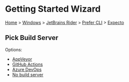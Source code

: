 # Getting Started Wizard

[Home](/docs/wiz/readme.md) > [Windows](Windows.md) > [JetBrains Rider](Windows_Rider.md) > [Prefer CLI](Windows_Rider_Cli.md) > [Expecto](Windows_Rider_Cli_Expecto.md)

## Pick Build Server

Options:
 * [AppVeyor](Windows_Rider_Cli_Expecto_AppVeyor.md)
 * [GitHub Actions](Windows_Rider_Cli_Expecto_GitHubActions.md)
 * [Azure DevOps](Windows_Rider_Cli_Expecto_AzureDevOps.md)
 * [No build server](Windows_Rider_Cli_Expecto_None.md)
